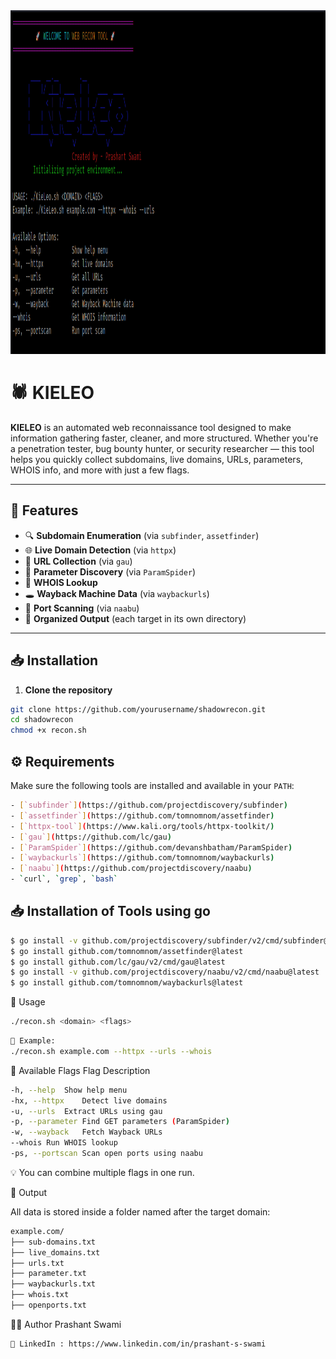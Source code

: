 <img height="550px" width="800px" src="https://github.com/Prashant42125/KieLeo/blob/main/Banner.png?raw=true"/>


# 🕷️ KIELEO
**KIELEO** is an automated web reconnaissance tool designed to make information gathering faster, cleaner, and more structured. Whether you're a penetration tester, bug bounty hunter, or security researcher — this tool helps you quickly collect subdomains, live domains, URLs, parameters, WHOIS info, and more with just a few flags.

---

## 🚀 Features

- 🔍 **Subdomain Enumeration** (via `subfinder`, `assetfinder`)
- 🌐 **Live Domain Detection** (via `httpx`)
- 🧠 **URL Collection** (via `gau`)
- 🧪 **Parameter Discovery** (via `ParamSpider`)
- 📜 **WHOIS Lookup**
- 🕳️ **Wayback Machine Data** (via `waybackurls`)
- 🔎 **Port Scanning** (via `naabu`)
- 📂 **Organized Output** (each target in its own directory)

---

## 📥 Installation

1. **Clone the repository**

```bash
git clone https://github.com/yourusername/shadowrecon.git
cd shadowrecon
chmod +x recon.sh
```


## ⚙️ Requirements

Make sure the following tools are installed and available in your `PATH`:
```bash
- [`subfinder`](https://github.com/projectdiscovery/subfinder)
- [`assetfinder`](https://github.com/tomnomnom/assetfinder)
- [`httpx-tool`](https://www.kali.org/tools/httpx-toolkit/)
- [`gau`](https://github.com/lc/gau)
- [`ParamSpider`](https://github.com/devanshbatham/ParamSpider)
- [`waybackurls`](https://github.com/tomnomnom/waybackurls)
- [`naabu`](https://github.com/projectdiscovery/naabu)
- `curl`, `grep`, `bash`
```

## 📥 Installation of Tools using go
```bash
$ go install -v github.com/projectdiscovery/subfinder/v2/cmd/subfinder@latest
$ go install github.com/tomnomnom/assetfinder@latest
$ go install github.com/lc/gau/v2/cmd/gau@latest
$ go install -v github.com/projectdiscovery/naabu/v2/cmd/naabu@latest
$ go install github.com/tomnomnom/waybackurls@latest
```

🧪 Usage
```bash
./recon.sh <domain> <flags>
```

```bash
🔹 Example:
./recon.sh example.com --httpx --urls --whois
```

📖 Available Flags
Flag	Description
```bash
-h, --help	Show help menu
-hx, --httpx	Detect live domains
-u, --urls	Extract URLs using gau
-p, --parameter	Find GET parameters (ParamSpider)
-w, --wayback	Fetch Wayback URLs
--whois	Run WHOIS lookup
-ps, --portscan	Scan open ports using naabu
```

💡 You can combine multiple flags in one run.

📂 Output

All data is stored inside a folder named after the target domain:
```bash
example.com/
├── sub-domains.txt
├── live_domains.txt
├── urls.txt
├── parameter.txt
├── waybackurls.txt
├── whois.txt
├── openports.txt
```

🧑‍💻 Author
Prashant Swami
```bash
🔗 LinkedIn : https://www.linkedin.com/in/prashant-s-swami
```
